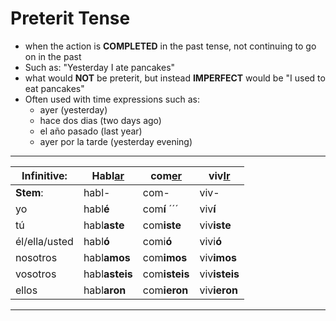 # Preterit Tense

- when the action is **COMPLETED** in the past tense, not continuing to go on in the past
- Such as: "Yesterday I ate pancakes"
- what would **NOT** be preterit, but instead **IMPERFECT** would be "I used to eat pancakes"
- Often used with time expressions such as:
  - ayer (yesterday)
  - hace dos dias (two days ago)
  - el año pasado (last year)
  - ayer por la tarde (yesterday evening)

---

| Infinitive:   | Habl<u>ar</u>  | com<u>er</u>  | viv<u>Ir</u>  |
| ------------- | -------------- | ------------- | ------------- |
| **Stem**:     | habl-          | com-          | viv-          |
| yo            | habl**é**      | com**í** ´´´  | viv**í**      |
| tú            | habl**aste**   | com**iste**   | viv**iste**   |
| él/ella/usted | habl**ó**      | comi**ó**     | vivi**ó**     |
| nosotros      | habl**amos**   | com**imos**   | viv**imos**   |
| vosotros      | habl**asteis** | com**isteis** | viv**isteis** |
| ellos         | habl**aron**   | com**ieron**  | viv**ieron**  |

---

